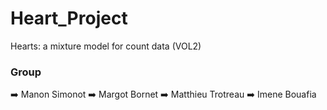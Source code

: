 # Heart_Project

Hearts: a mixture model for count data (VOL2)

### Group 
➡️ Manon Simonot 
➡️ Margot Bornet 
➡️ Matthieu Trotreau
➡️ Imene Bouafia
